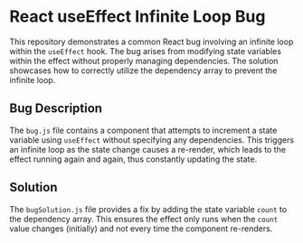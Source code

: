 # React useEffect Infinite Loop Bug

This repository demonstrates a common React bug involving an infinite loop within the `useEffect` hook.  The bug arises from modifying state variables within the effect without properly managing dependencies.  The solution showcases how to correctly utilize the dependency array to prevent the infinite loop.

## Bug Description
The `bug.js` file contains a component that attempts to increment a state variable using `useEffect` without specifying any dependencies. This triggers an infinite loop as the state change causes a re-render, which leads to the effect running again and again, thus constantly updating the state.

## Solution
The `bugSolution.js` file provides a fix by adding the state variable `count` to the dependency array. This ensures the effect only runs when the `count` value changes (initially) and not every time the component re-renders.